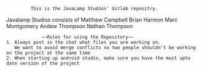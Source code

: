              This is the JavaLamp Studios' Gitlab repositry. 

Javalamp Studios consists of
   Matthew Campbell
   Brian Harmon
   Marc Montgomery
   Andew Thompson
   Nathan Thompson

                 ~~Rules for using the Repository~~ 
    1. Always post in the chat what files you are working on.
       We want to avoid merge conflicts so two people shouldn't be working on the project at the same time
    2. When starting up android studio, make sure you have the most upto date version of the project